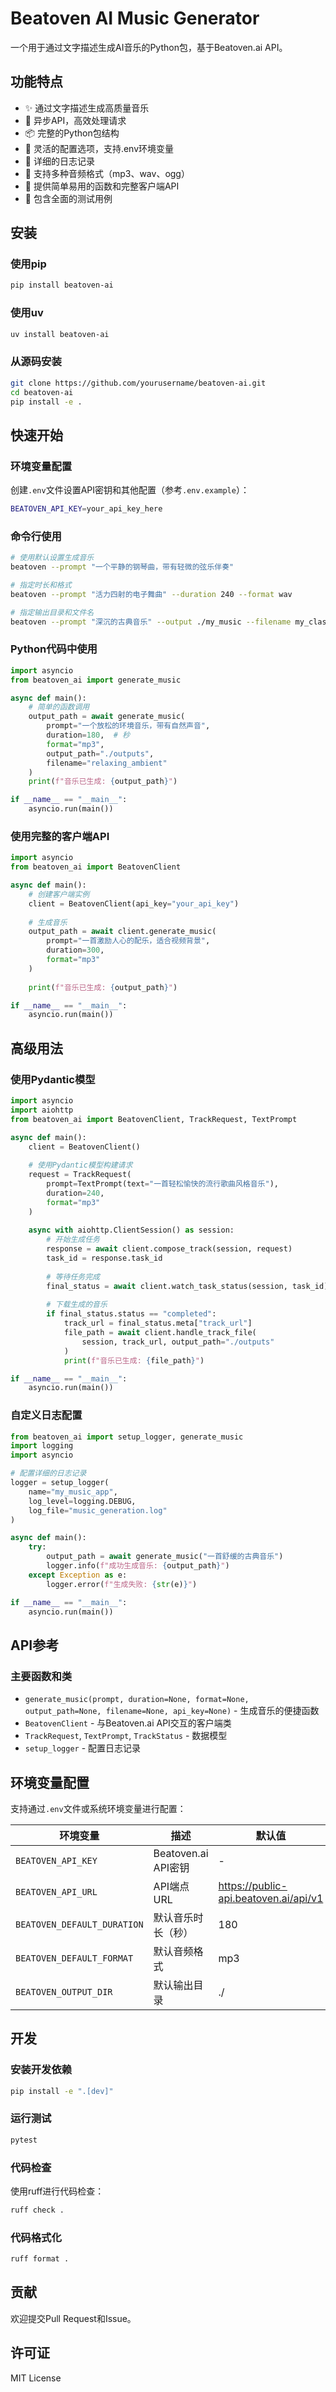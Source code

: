 # Beatoven AI Music Generator

一个用于通过文字描述生成AI音乐的Python包，基于Beatoven.ai API。

## 功能特点

- ✨ 通过文字描述生成高质量音乐
- 🚀 异步API，高效处理请求
- 📦 完整的Python包结构
- 🔧 灵活的配置选项，支持.env环境变量
- 📝 详细的日志记录
- 🔄 支持多种音频格式（mp3、wav、ogg）
- 🧩 提供简单易用的函数和完整客户端API
- 🧪 包含全面的测试用例

## 安装

### 使用pip

```bash
pip install beatoven-ai
```

### 使用uv

```bash
uv install beatoven-ai
```

### 从源码安装

```bash
git clone https://github.com/yourusername/beatoven-ai.git
cd beatoven-ai
pip install -e .
```

## 快速开始

### 环境变量配置

创建`.env`文件设置API密钥和其他配置（参考`.env.example`）：

```bash
BEATOVEN_API_KEY=your_api_key_here
```

### 命令行使用

```bash
# 使用默认设置生成音乐
beatoven --prompt "一个平静的钢琴曲，带有轻微的弦乐伴奏"

# 指定时长和格式
beatoven --prompt "活力四射的电子舞曲" --duration 240 --format wav

# 指定输出目录和文件名
beatoven --prompt "深沉的古典音乐" --output ./my_music --filename my_classical_piece
```

### Python代码中使用

```python
import asyncio
from beatoven_ai import generate_music

async def main():
    # 简单的函数调用
    output_path = await generate_music(
        prompt="一个放松的环境音乐，带有自然声音",
        duration=180,  # 秒
        format="mp3",
        output_path="./outputs",
        filename="relaxing_ambient"
    )
    print(f"音乐已生成: {output_path}")

if __name__ == "__main__":
    asyncio.run(main())
```

### 使用完整的客户端API

```python
import asyncio
from beatoven_ai import BeatovenClient

async def main():
    # 创建客户端实例
    client = BeatovenClient(api_key="your_api_key")
    
    # 生成音乐
    output_path = await client.generate_music(
        prompt="一首激励人心的配乐，适合视频背景",
        duration=300,
        format="mp3"
    )
    
    print(f"音乐已生成: {output_path}")

if __name__ == "__main__":
    asyncio.run(main())
```

## 高级用法

### 使用Pydantic模型

```python
import asyncio
import aiohttp
from beatoven_ai import BeatovenClient, TrackRequest, TextPrompt

async def main():
    client = BeatovenClient()
    
    # 使用Pydantic模型构建请求
    request = TrackRequest(
        prompt=TextPrompt(text="一首轻松愉快的流行歌曲风格音乐"),
        duration=240,
        format="mp3"
    )
    
    async with aiohttp.ClientSession() as session:
        # 开始生成任务
        response = await client.compose_track(session, request)
        task_id = response.task_id
        
        # 等待任务完成
        final_status = await client.watch_task_status(session, task_id)
        
        # 下载生成的音乐
        if final_status.status == "completed":
            track_url = final_status.meta["track_url"]
            file_path = await client.handle_track_file(
                session, track_url, output_path="./outputs"
            )
            print(f"音乐已生成: {file_path}")

if __name__ == "__main__":
    asyncio.run(main())
```

### 自定义日志配置

```python
from beatoven_ai import setup_logger, generate_music
import logging
import asyncio

# 配置详细的日志记录
logger = setup_logger(
    name="my_music_app",
    log_level=logging.DEBUG,
    log_file="music_generation.log"
)

async def main():
    try:
        output_path = await generate_music("一首舒缓的古典音乐")
        logger.info(f"成功生成音乐: {output_path}")
    except Exception as e:
        logger.error(f"生成失败: {str(e)}")

if __name__ == "__main__":
    asyncio.run(main())
```

## API参考

### 主要函数和类

- `generate_music(prompt, duration=None, format=None, output_path=None, filename=None, api_key=None)` - 生成音乐的便捷函数
- `BeatovenClient` - 与Beatoven.ai API交互的客户端类
- `TrackRequest`, `TextPrompt`, `TrackStatus` - 数据模型
- `setup_logger` - 配置日志记录

## 环境变量配置

支持通过`.env`文件或系统环境变量进行配置：

| 环境变量 | 描述 | 默认值 |
|----------|------|--------|
| `BEATOVEN_API_KEY` | Beatoven.ai API密钥 | - |
| `BEATOVEN_API_URL` | API端点URL | https://public-api.beatoven.ai/api/v1 |
| `BEATOVEN_DEFAULT_DURATION` | 默认音乐时长（秒） | 180 |
| `BEATOVEN_DEFAULT_FORMAT` | 默认音频格式 | mp3 |
| `BEATOVEN_OUTPUT_DIR` | 默认输出目录 | ./ |

## 开发

### 安装开发依赖

```bash
pip install -e ".[dev]"
```

### 运行测试

```bash
pytest
```

### 代码检查

使用ruff进行代码检查：

```bash
ruff check .
```

### 代码格式化

```bash
ruff format .
```

## 贡献

欢迎提交Pull Request和Issue。

## 许可证

MIT License